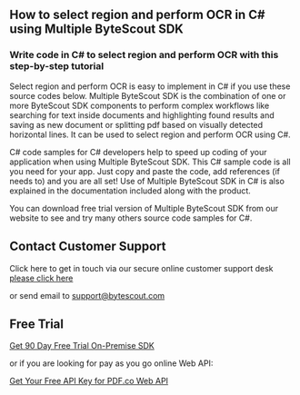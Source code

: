 ## How to select region and perform OCR in C# using Multiple ByteScout SDK

### Write code in C# to select region and perform OCR with this step-by-step tutorial

Select region and perform OCR is easy to implement in C# if you use these source codes below. Multiple ByteScout SDK is the combination of one or more ByteScout SDK components to perform complex workflows like searching for text inside documents and highlighting found results and saving as new document or splitting pdf based on visually detected horizontal lines. It can be used to select region and perform OCR using C#.

C# code samples for C# developers help to speed up coding of your application when using Multiple ByteScout SDK. This C# sample code is all you need for your app. Just copy and paste the code, add references (if needs to) and you are all set! Use of Multiple ByteScout SDK in C# is also explained in the documentation included along with the product.

You can download free trial version of Multiple ByteScout SDK from our website to see and try many others source code samples for C#.

## Contact Customer Support

Click here to get in touch via our secure online customer support desk [please click here](https://bytescout.zendesk.com/hc/en-us/requests/new?subject=Multiple%20ByteScout%20SDK%20Question)

or send email to [support@bytescout.com](mailto:support@bytescout.com?subject=Multiple%20ByteScout%20SDK%20Question) 

## Free Trial

[Get 90 Day Free Trial On-Premise SDK](https://bytescout.com/download/web-installer?utm_source=github-readme)

or if you are looking for pay as you go online Web API:

[Get Your Free API Key for PDF.co Web API](https://pdf.co/documentation/api?utm_source=github-readme)